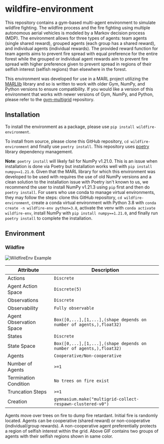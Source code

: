 # wildfire-environment
This repository contains a gym-based multi-agent environment to simulate wildfire fighting. The wildfire process and the fire fighting using multiple autonomous aerial vehicles is modeled by a Markov decision process (MDP). The environment allows for three types of agents: team agents (single shared reward), grouped agents (each group has a shared reward), and individual agents (individual rewards). The provided reward function for team agents aims to prevent fire spread with equal preference for the entire forest while the grouped or individual agent rewards aim to prevent fire spread with higher preference given to prevent spread in regions of their selfish interest (selfish regions) than elsewhere in the forest.  

This environment was developed for use in a MARL project utilizing the [MARLlib](https://marllib.readthedocs.io/en/latest/) library and so is written to work with older Gym, NumPy, and Python versions to ensure compatibility. If you would like a version of this environment that works with newer versions of Gym, NumPy, and Python, please refer to the [gym-multigrid](https://github.com/Tran-Research-Group/gym-multigrid) repository.

## Installation
To install the environment as a package, please use `pip install wildfire-environment`.

To install from source, please clone this GitHub repository, `cd wildfire-environment` and finally use `poetry install`. This repository uses [poetry](https://python-poetry.org/docs/) library dependency management. 

**Note**: `poetry install` will likely fail for NumPy v1.21.0. This is an issue when installation is done via Poetry but installation works well with `pip install numpy==1.21.0`. Given that the MARL library for which this environment was developed to be used with requires the use of old NumPy versions and a clean solution to the installation issue with Poetry isn't known to us, we recommend the user to install NumPy v1.21.3 using `pip` first and then do `poetry install`. For users who use conda to manage virtual environments, they may follow the steps: clone this GitHub repository, `cd wildfire-environment`, create a conda virtual environment with Python 3.8 with `conda create -n wildfire-env python=3.8`, activate the venv with `conda activate wildfire-env`, install NumPy with `pip install numpy==1.21.0`, and finally run `poetry install` to complete the installation. 

## Environment
### Wildfire
![WildfireEnv Example](./assets/wildfire-env-example.gif)

| Attribute             | Description    |
| --------------------- | -------------- |
| Actions               | `Discrete`  |
| Agent Action Space    | `Discrete(5)`  |
| Observations          | `Discrete`  |
| Observability          | `Fully observable`  |
| Agent Observation Space     | `Box([0,...],[1,...],(shape depends on number of agents,),float32)` |
| States                | `Discrete`  |
| State Space           | `Box([0,...],[1,...],(shape depends on number of agents,),float32)`  |
| Agents                | `Cooperative/Non-cooperative`       |
| Number of Agents      | `>=1`            |
| Termination Condition | `No trees on fire exist`         |
| Truncation Steps      | `>=1`           |
| Creation              | `gymnasium.make("multigrid-collect-respawn-clustered-v0")` |

Agents move over trees on fire to dump fire retardant. Initial fire is randomly located. Agents can be cooperative (shared reward) or non-cooperative (individual/group rewards). A non-cooperative agent preferentially protects a region of selfish interest within the grid. Above GIF contains two groups of agents with their selfish regions shown in same color.